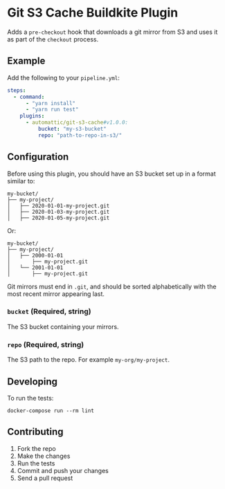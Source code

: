 # Git S3 Cache Buildkite Plugin

Adds a `pre-checkout` hook that downloads a git mirror from S3 and uses it as part of the `checkout` process.

## Example

Add the following to your `pipeline.yml`:

```yml
steps:
  - command:
      - "yarn install"
      - "yarn run test"
    plugins:
      - automattic/git-s3-cache#v1.0.0:
          bucket: "my-s3-bucket"
          repo: "path-to-repo-in-s3/"
```

## Configuration

Before using this plugin, you should have an S3 bucket set up in a format similar to:

```
my-bucket/
├── my-project/
│   ├── 2020-01-01-my-project.git
│   ├── 2020-01-03-my-project.git
│   ├── 2020-01-05-my-project.git
```

Or:

```
my-bucket/
├── my-project/
│   ├── 2000-01-01
│       ├── my-project.git
│   └── 2001-01-01
│       ├── my-project.git

```

Git mirrors must end in `.git`, and should be sorted alphabetically with the most recent mirror appearing last.

### `bucket` (Required, string)

The S3 bucket containing your mirrors.

### `repo` (Required, string)

The S3 path to the repo. For example `my-org/my-project`.

## Developing

To run the tests:

```shell
docker-compose run --rm lint
```

## Contributing

1. Fork the repo
2. Make the changes
3. Run the tests
4. Commit and push your changes
5. Send a pull request
